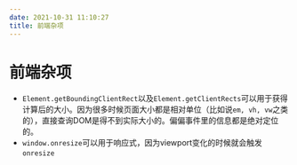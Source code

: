 ```yaml
---
date: 2021-10-31 11:10:27
title: 前端杂项
---
```

# 前端杂项
- `Element.getBoundingClientRect`以及`Element.getClientRects`可以用于获得计算后的大小。因为很多时候页面大小都是相对单位（比如说`em, vh, vw`之类的），直接查询DOM是得不到实际大小的。偏偏事件里的信息都是绝对定位的。
- `window.onresize`可以用于响应式，因为viewport变化的时候就会触发`onresize`